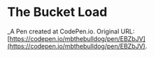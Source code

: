 # The Bucket Load
 _A Pen created at CodePen.io. Original URL: [https://codepen.io/mbthebulldog/pen/EBZbJV](https://codepen.io/mbthebulldog/pen/EBZbJV).

 